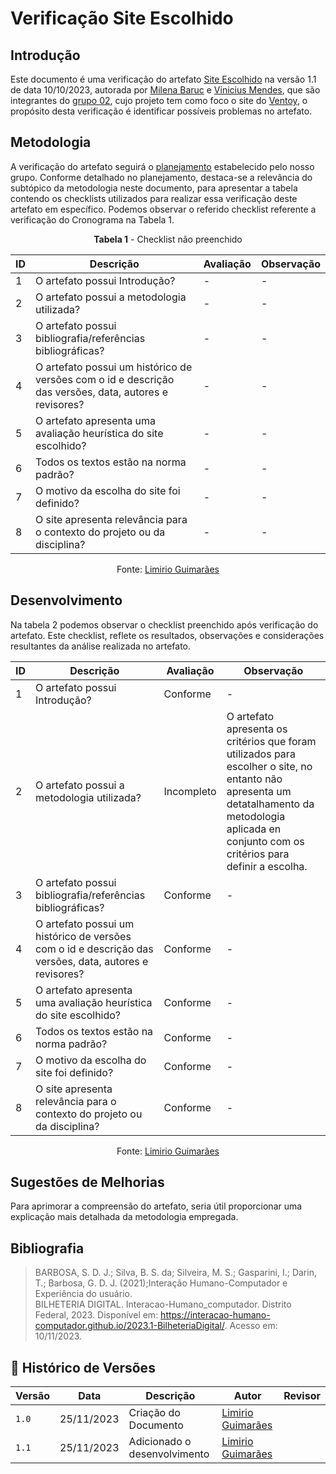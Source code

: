 # Verificação Site Escolhido
 
## Introdução

Este documento é uma verificação do artefato [Site Escolhido](https://interacao-humano-computador.github.io/2023.2-Ventoy/planejamento/site-escolhido/) na versão 1.1 de data 10/10/2023, autorada por [Milena Baruc](https://github.com/MilenaBaruc) e [Vinicius Mendes](https://github.com/yabamiah), que são integrantes do [grupo 02](https://github.com/Interacao-Humano-Computador/2023.2-Ventoy/tree/main), 
cujo projeto tem como foco o site do [Ventoy](https://www.ventoy.net/en/index.html), o propósito desta verificação é identificar possíveis problemas no artefato.

## Metodologia 

A verificação do artefato seguirá o [planejamento](https://interacao-humano-computador.github.io/2023.2-Ventoy/) estabelecido pelo nosso grupo. Conforme detalhado no planejamento, 
destaca-se a relevância do subtópico da metodologia neste documento, para apresentar a tabela contendo os checklists utilizados para realizar essa verificação deste artefato em específico. 
Podemos observar o referido checklist referente a verificação do Cronograma na Tabela 1. 

<center>

**Tabela 1** - Checklist não preenchido

| ID | Descrição                                                                                              | Avaliação  | Observação                                                             |
|----|------------------------------------------------------------------------------------------------------- |------------|------------------------------------------------------------------------|
| 1  | O artefato possui Introdução?                                                                          | -          | -                                                                      |
| 2  | O artefato possui a metodologia utilizada?                                                             | -          | -                                                                      |
| 3  | O artefato possui bibliografia/referências bibliográficas?                                             | -          | -                                                                      |
| 4  | O artefato possui um histórico de versões com o id e descrição das versões, data, autores e revisores? | -          | -                                                                      |
| 5  | O artefato apresenta uma avaliação heurística do site escolhido? 				      | -          | -                                                                      |
| 6  | Todos os textos estão na norma padrão?                                       			      | -          | -                                                                      |
| 7  | O motivo da escolha do site foi definido?						       	      | -          | -                                                                      |
| 8  | O site apresenta relevância para o contexto do projeto ou da disciplina?				      | -          | -                                                                      |

Fonte: [Limirio Guimarães](https://github.com/LimirioGuimaraes)
</center>

## Desenvolvimento 

Na tabela 2 podemos observar o checklist preenchido após verificação do artefato. Este checklist, reflete os resultados, observações e considerações resultantes da análise realizada no artefato.

<center>

| ID | Descrição                                                                                              | Avaliação  | Observação                                                             |
|----|------------------------------------------------------------------------------------------------------- |------------|------------------------------------------------------------------------|
| 1  | O artefato possui Introdução?                                                                          | Conforme   | -                                                                      |
| 2  | O artefato possui a metodologia utilizada?                                                             | Incompleto | O artefato apresenta os critérios que foram utilizados para escolher o site, no entanto não apresenta um detatalhamento da metodologia aplicada en conjunto com os critérios para definir a escolha. |
| 3  | O artefato possui bibliografia/referências bibliográficas?                                             | Conforme   | -                                                                      |
| 4  | O artefato possui um histórico de versões com o id e descrição das versões, data, autores e revisores? | Conforme   | -                                                                      |
| 5  | O artefato apresenta uma avaliação heurística do site escolhido? 				      | Conforme   | -                                                                      |
| 6  | Todos os textos estão na norma padrão?                                       			      | Conforme   | -                                                                      |
| 7  | O motivo da escolha do site foi definido?						       	      | Conforme   | -                                                                      |
| 8  | O site apresenta relevância para o contexto do projeto ou da disciplina?				      | Conforme   | -                                                                      |

Fonte: [Limirio Guimarães](https://github.com/LimirioGuimaraes)

</center>

## Sugestões de Melhorias

Para aprimorar a compreensão do artefato, seria útil proporcionar uma explicação mais detalhada da metodologia empregada.

</center>

## Bibliografia

> BARBOSA, S. D. J.; Silva, B. S. da; Silveira, M. S.; Gasparini, I.; Darin, T.; Barbosa, G. D. J. (2021);Interação Humano-Computador e Experiência do usuário.<br>
> BILHETERIA DIGITAL. Interacao-Humano_computador. Distrito Federal, 2023. Disponível em: <https://interacao-humano-computador.github.io/2023.1-BilheteriaDigital/>. Acesso em: 10/11/2023.<br>

## 📑 Histórico de Versões

| Versão |    Data    |       Descrição      | Autor                |   Revisor   |
| ------ | ---------- | -------------------- | ---------------------| ----------- |
| `1.0`  | 25/11/2023 | Criação do Documento | [Limirio Guimarães](https://github.com/LimirioGuimaraes)| |
| `1.1`  | 25/11/2023 | Adicionado o desenvolvimento | [Limirio Guimarães](https://github.com/LimirioGuimaraes)| |
